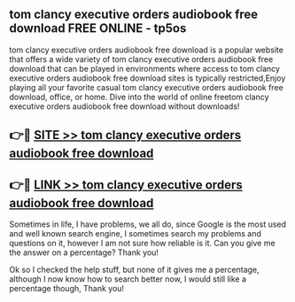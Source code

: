 ## tom clancy executive orders audiobook free download FREE ONLINE - tp5os

tom clancy executive orders audiobook free download is a popular website that offers a wide variety of tom clancy executive orders audiobook free download that can be played in environments where access to tom clancy executive orders audiobook free download sites is typically restricted,Enjoy playing all your favorite casual tom clancy executive orders audiobook free download, office, or home. Dive into the world of online freetom clancy executive orders audiobook free download without downloads!

## 👉🔴 [SITE >> tom clancy executive orders audiobook free download](http://news.freeplayer.one?title=tom_clancy_executive_orders_audiobook_free_download&ref=FRRE)

## 👉🔴 [LINK >> tom clancy executive orders audiobook free download](http://news.freeplayer.one?title=tom_clancy_executive_orders_audiobook_free_download&ref=FREE)

Sometimes in life, I have problems, we all do, since Google is the most used and well known search engine, I sometimes search my problems and questions on it, however I am not sure how reliable is it. Can you give me the answer on a percentage? Thank you!

Ok so I checked the help stuff, but none of it gives me a percentage, although I now know how to search better now, I would still like a percentage though, Thank you!